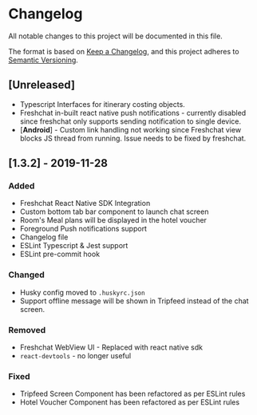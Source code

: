 # Changelog

All notable changes to this project will be documented in this file.

The format is based on [Keep a Changelog](https://keepachangelog.com/en/1.0.0/),
and this project adheres to [Semantic Versioning](https://semver.org/spec/v2.0.0.html).

## [Unreleased]

- Typescript Interfaces for itinerary costing objects.
- Freshchat in-built react native push notifications - currently disabled since freshchat only supports sending notification to single device.
- [**Android**] - Custom link handling not working since Freshchat view blocks JS thread from running. Issue needs to be fixed by freshchat.

## [1.3.2] - 2019-11-28

### Added

- Freshchat React Native SDK Integration
- Custom bottom tab bar component to launch chat screen
- Room's Meal plans will be displayed in the hotel voucher
- Foreground Push notifications support
- Changelog file
- ESLint Typescript & Jest support
- ESLint pre-commit hook

### Changed

- Husky config moved to `.huskyrc.json`
- Support offline message will be shown in Tripfeed instead of the chat screen.

### Removed

- Freshchat WebView UI - Replaced with react native sdk
- `react-devtools` - no longer useful

### Fixed

- Tripfeed Screen Component has been refactored as per ESLint rules
- Hotel Voucher Component has been refactored as per ESLint rules
